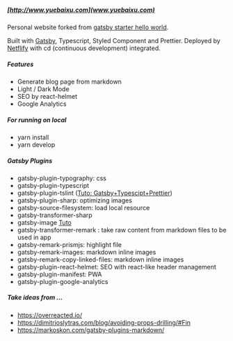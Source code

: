 ##### [http://www.yuebaixu.com](www.yuebaixu.com)

Personal website forked from [gatsby starter hello world](https://github.com/gatsbyjs/gatsby-starter-hello-world).

Built with [Gatsby](https://www.gatsbyjs.org/), Typescript, Styled Component and Prettier. Deployed by [Netflify](https://www.netlify.com/) with cd (continuous development) integrated.

##### Features

- Generate blog page from markdown
- Light / Dark Mode
- SEO by react-helmet
- Google Analytics

##### For running on local

- yarn install
- yarn develop

##### Gatsby Plugins

- gatsby-plugin-typography: css
- gatsby-plugin-typescript
- gatsby-plugin-tslint ([Tuto: Gatsby+Typescipt+Prettier](https://medium.com/maxime-heckel/getting-started-with-typescript-on-gatsby-8544b47c1d27))
- gatsby-plugin-sharp: optimizing images
- gatsby-source-filesystem: load local resource
- gatsby-transformer-sharp
- gatsby-image [Tuto](https://www.gatsbyjs.org/tutorial/gatsby-image-tutorial/)
- gatsby-transformer-remark : take raw content from markdown files to be used in app
- gatsby-remark-prismjs: highlight file
- gatsby-remark-images: markdown inline images
- gatsby-remark-copy-linked-files: markdown inline images
- gatsby-plugin-react-helmet: SEO with react-like header management
- gatsby-plugin-manifest: PWA
- gatsby-plugin-google-analytics

##### Take ideas from ...

- https://overreacted.io/
- https://dimitrioslytras.com/blog/avoiding-props-drilling/#Fin
- https://markoskon.com/gatsby-plugins-markdown/
